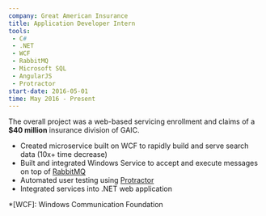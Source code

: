 ```yaml
---
company: Great American Insurance
title: Application Developer Intern
tools:
 - C#
 - .NET
 - WCF
 - RabbitMQ
 - Microsoft SQL
 - AngularJS
 - Protractor
start-date: 2016-05-01
time: May 2016 - Present
---
```

The overall project was a web-based servicing enrollment and claims of a **$40 million** insurance division of GAIC.
- Created microservice built on WCF to rapidly build and serve search data (10x+ time decrease)
- Built and integrated Windows Service to accept and execute messages on top of [RabbitMQ](https://www.rabbitmq.com/)
- Automated user testing using [Protractor](http://www.protractortest.org/)
- Integrated services into .NET web application

*[WCF]: Windows Communication Foundation

